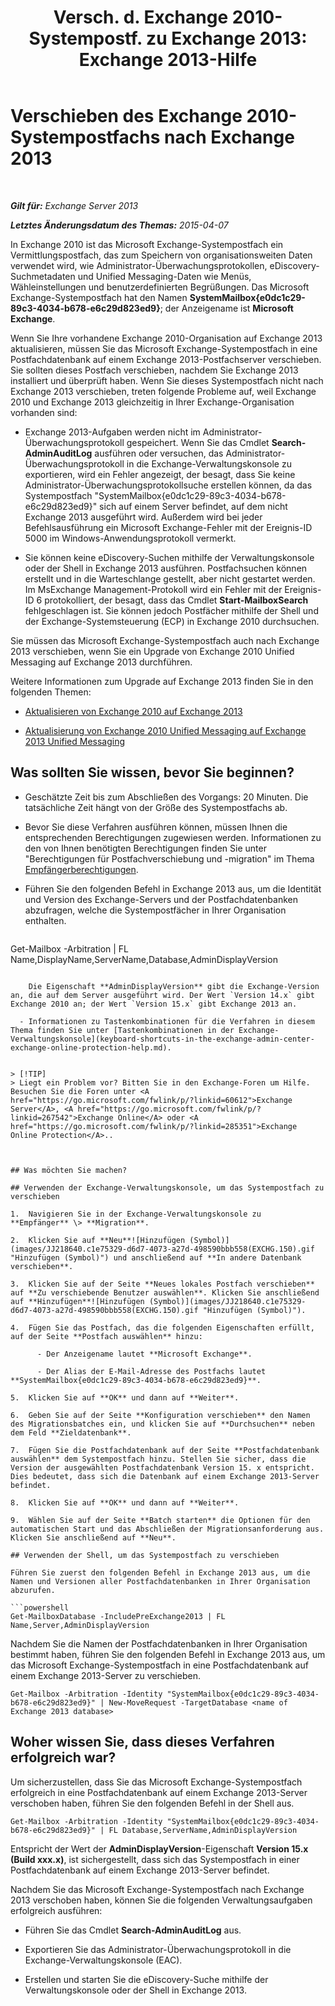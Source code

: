 ﻿---
title: 'Versch. d. Exchange 2010-Systempostf. zu Exchange 2013: Exchange 2013-Hilfe'
TOCTitle: Verschieben des Exchange 2010-Systempostfachs nach Exchange 2013
ms:assetid: a3b03c4e-0bc7-41a2-885c-e9cac37566c8
ms:mtpsurl: https://technet.microsoft.com/de-de/library/Dn249849(v=EXCHG.150)
ms:contentKeyID: 54915045
ms.date: 04/24/2018
mtps_version: v=EXCHG.150
ms.translationtype: HT
---

# Verschieben des Exchange 2010-Systempostfachs nach Exchange 2013

 

_**Gilt für:** Exchange Server 2013_

_**Letztes Änderungsdatum des Themas:** 2015-04-07_

In Exchange 2010 ist das Microsoft Exchange-Systempostfach ein Vermittlungspostfach, das zum Speichern von organisationsweiten Daten verwendet wird, wie Administrator-Überwachungsprotokollen, eDiscovery-Suchmetadaten und Unified Messaging-Daten wie Menüs, Wähleinstellungen und benutzerdefinierten Begrüßungen. Das Microsoft Exchange-Systempostfach hat den Namen **SystemMailbox{e0dc1c29-89c3-4034-b678-e6c29d823ed9}**; der Anzeigename ist **Microsoft Exchange**.

Wenn Sie Ihre vorhandene Exchange 2010-Organisation auf Exchange 2013 aktualisieren, müssen Sie das Microsoft Exchange-Systempostfach in eine Postfachdatenbank auf einem Exchange 2013-Postfachserver verschieben. Sie sollten dieses Postfach verschieben, nachdem Sie Exchange 2013 installiert und überprüft haben. Wenn Sie dieses Systempostfach nicht nach Exchange 2013 verschieben, treten folgende Probleme auf, weil Exchange 2010 und Exchange 2013 gleichzeitig in Ihrer Exchange-Organisation vorhanden sind:

  - Exchange 2013-Aufgaben werden nicht im Administrator-Überwachungsprotokoll gespeichert. Wenn Sie das Cmdlet **Search-AdminAuditLog** ausführen oder versuchen, das Administrator-Überwachungsprotokoll in die Exchange-Verwaltungskonsole zu exportieren, wird ein Fehler angezeigt, der besagt, dass Sie keine Administrator-Überwachungsprotokollsuche erstellen können, da das Systempostfach "SystemMailbox{e0dc1c29-89c3-4034-b678-e6c29d823ed9}" sich auf einem Server befindet, auf dem nicht Exchange 2013 ausgeführt wird. Außerdem wird bei jeder Befehlsausführung ein Microsoft Exchange-Fehler mit der Ereignis-ID 5000 im Windows-Anwendungsprotokoll vermerkt.

  - Sie können keine eDiscovery-Suchen mithilfe der Verwaltungskonsole oder der Shell in Exchange 2013 ausführen. Postfachsuchen können erstellt und in die Warteschlange gestellt, aber nicht gestartet werden. Im MsExchange Management-Protokoll wird ein Fehler mit der Ereignis-ID 6 protokolliert, der besagt, dass das Cmdlet **Start-MailboxSearch** fehlgeschlagen ist. Sie können jedoch Postfächer mithilfe der Shell und der Exchange-Systemsteuerung (ECP) in Exchange 2010 durchsuchen.

Sie müssen das Microsoft Exchange-Systempostfach auch nach Exchange 2013 verschieben, wenn Sie ein Upgrade von Exchange 2010 Unified Messaging auf Exchange 2013 durchführen.

Weitere Informationen zum Upgrade auf Exchange 2013 finden Sie in den folgenden Themen:

  - [Aktualisieren von Exchange 2010 auf Exchange 2013](upgrade-from-exchange-2010-to-exchange-2013-exchange-2013-help.md)

  - [Aktualisierung von Exchange 2010 Unified Messaging auf Exchange 2013 Unified Messaging](upgrade-exchange-2010-um-to-exchange-2013-um-exchange-2013-help.md)

## Was sollten Sie wissen, bevor Sie beginnen?

  - Geschätzte Zeit bis zum Abschließen des Vorgangs: 20 Minuten. Die tatsächliche Zeit hängt von der Größe des Systempostfachs ab.

  - Bevor Sie diese Verfahren ausführen können, müssen Ihnen die entsprechenden Berechtigungen zugewiesen werden. Informationen zu den von Ihnen benötigten Berechtigungen finden Sie unter "Berechtigungen für Postfachverschiebung und -migration" im Thema [Empfängerberechtigungen](recipients-permissions-exchange-2013-help.md).

  - Führen Sie den folgenden Befehl in Exchange 2013 aus, um die Identität und Version des Exchange-Servers und der Postfachdatenbanken abzufragen, welche die Systempostfächer in Ihrer Organisation enthalten.
    
    ```powershell
Get-Mailbox -Arbitration | FL Name,DisplayName,ServerName,Database,AdminDisplayVersion
```
    
    Die Eigenschaft **AdminDisplayVersion** gibt die Exchange-Version an, die auf dem Server ausgeführt wird. Der Wert `Version 14.x` gibt Exchange 2010 an; der Wert `Version 15.x` gibt Exchange 2013 an.

  - Informationen zu Tastenkombinationen für die Verfahren in diesem Thema finden Sie unter [Tastenkombinationen in der Exchange-Verwaltungskonsole](keyboard-shortcuts-in-the-exchange-admin-center-exchange-online-protection-help.md).


> [!TIP]
> Liegt ein Problem vor? Bitten Sie in den Exchange-Foren um Hilfe. Besuchen Sie die Foren unter <A href="https://go.microsoft.com/fwlink/p/?linkid=60612">Exchange Server</A>, <A href="https://go.microsoft.com/fwlink/p/?linkid=267542">Exchange Online</A> oder <A href="https://go.microsoft.com/fwlink/p/?linkid=285351">Exchange Online Protection</A>..



## Was möchten Sie machen?

## Verwenden der Exchange-Verwaltungskonsole, um das Systempostfach zu verschieben

1.  Navigieren Sie in der Exchange-Verwaltungskonsole zu **Empfänger** \> **Migration**.

2.  Klicken Sie auf **Neu**![Hinzufügen (Symbol)](images/JJ218640.c1e75329-d6d7-4073-a27d-498590bbb558(EXCHG.150).gif "Hinzufügen (Symbol)") und anschließend auf **In andere Datenbank verschieben**.

3.  Klicken Sie auf der Seite **Neues lokales Postfach verschieben** auf **Zu verschiebende Benutzer auswählen**. Klicken Sie anschließend auf **Hinzufügen**![Hinzufügen (Symbol)](images/JJ218640.c1e75329-d6d7-4073-a27d-498590bbb558(EXCHG.150).gif "Hinzufügen (Symbol)").

4.  Fügen Sie das Postfach, das die folgenden Eigenschaften erfüllt, auf der Seite **Postfach auswählen** hinzu:
    
      - Der Anzeigename lautet **Microsoft Exchange**.
    
      - Der Alias der E-Mail-Adresse des Postfachs lautet **SystemMailbox{e0dc1c29-89c3-4034-b678-e6c29d823ed9}**.

5.  Klicken Sie auf **OK** und dann auf **Weiter**.

6.  Geben Sie auf der Seite **Konfiguration verschieben** den Namen des Migrationsbatches ein, und klicken Sie auf **Durchsuchen** neben dem Feld **Zieldatenbank**.

7.  Fügen Sie die Postfachdatenbank auf der Seite **Postfachdatenbank auswählen** dem Systempostfach hinzu. Stellen Sie sicher, dass die Version der ausgewählten Postfachdatenbank Version 15. x entspricht. Dies bedeutet, dass sich die Datenbank auf einem Exchange 2013-Server befindet.

8.  Klicken Sie auf **OK** und dann auf **Weiter**.

9.  Wählen Sie auf der Seite **Batch starten** die Optionen für den automatischen Start und das Abschließen der Migrationsanforderung aus. Klicken Sie anschließend auf **Neu**.

## Verwenden der Shell, um das Systempostfach zu verschieben

Führen Sie zuerst den folgenden Befehl in Exchange 2013 aus, um die Namen und Versionen aller Postfachdatenbanken in Ihrer Organisation abzurufen.

```powershell
Get-MailboxDatabase -IncludePreExchange2013 | FL Name,Server,AdminDisplayVersion
```

Nachdem Sie die Namen der Postfachdatenbanken in Ihrer Organisation bestimmt haben, führen Sie den folgenden Befehl in Exchange 2013 aus, um das Microsoft Exchange-Systempostfach in eine Postfachdatenbank auf einem Exchange 2013-Server zu verschieben.

    Get-Mailbox -Arbitration -Identity "SystemMailbox{e0dc1c29-89c3-4034-b678-e6c29d823ed9}" | New-MoveRequest -TargetDatabase <name of Exchange 2013 database>

## Woher wissen Sie, dass dieses Verfahren erfolgreich war?

Um sicherzustellen, dass Sie das Microsoft Exchange-Systempostfach erfolgreich in eine Postfachdatenbank auf einem Exchange 2013-Server verschoben haben, führen Sie den folgenden Befehl in der Shell aus.

    Get-Mailbox -Arbitration -Identity "SystemMailbox{e0dc1c29-89c3-4034-b678-e6c29d823ed9}" | FL Database,ServerName,AdminDisplayVersion

Entspricht der Wert der **AdminDisplayVersion**-Eigenschaft **Version 15.x (Build xxx.x)**, ist sichergestellt, dass sich das Systempostfach in einer Postfachdatenbank auf einem Exchange 2013-Server befindet.

Nachdem Sie das Microsoft Exchange-Systempostfach nach Exchange 2013 verschoben haben, können Sie die folgenden Verwaltungsaufgaben erfolgreich ausführen:

  - Führen Sie das Cmdlet **Search-AdminAuditLog** aus.

  - Exportieren Sie das Administrator-Überwachungsprotokoll in die Exchange-Verwaltungskonsole (EAC).

  - Erstellen und starten Sie die eDiscovery-Suche mithilfe der Verwaltungskonsole oder der Shell in Exchange 2013.

